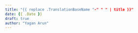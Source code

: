 ```yaml
---
title: "{{ replace .TranslationBaseName "-" " " | title }}"
date: {{ .Date }}
draft: true
author: "Yagan Arun"
---
```

